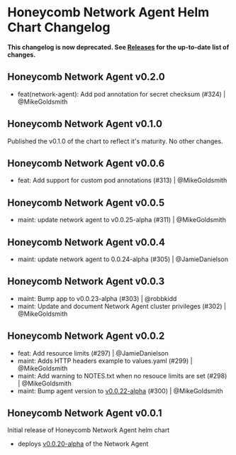 # Honeycomb Network Agent Helm Chart Changelog

**This changelog is now deprecated. See [Releases](https://github.com/honeycombio/helm-charts/releases) for the up-to-date list of changes.**

## Honeycomb Network Agent v0.2.0

- feat(network-agent): Add pod annotation for secret checksum (#324) | @MikeGoldsmith

## Honeycomb Network Agent v0.1.0

Published the v0.1.0 of the chart to reflect it's maturity. No other changes.

## Honeycomb Network Agent v0.0.6

- feat: Add support for custom pod annotations (#313) | @MikeGoldsmith

## Honeycomb Network Agent v0.0.5

- maint: update network agent to v0.0.25-alpha (#311) | @MikeGoldsmith

## Honeycomb Network Agent v0.0.4

- maint: update network agent to 0.0.24-alpha (#305) | @JamieDanielson

## Honeycomb Network Agent v0.0.3

- maint: Bump app to v0.0.23-alpha (#303) | @robbkidd
- maint: Update and document Network Agent cluster privileges (#302) | @MikeGoldsmith

## Honeycomb Network Agent v0.0.2

- feat: Add resource limits (#297) | @JamieDanielson
- maint: Adds HTTP headers example to values.yaml (#299) | @MikeGoldsmith
- maint: Add warning to NOTES.txt when no resouce limits are set (#298) | @MikeGoldsmith
- maint: Bump agent version to [v0.0.22-alpha](https://github.com/honeycombio/honeycomb-network-agent/releases/tag/v0.0.22-alpha) (#300) | @MikeGoldsmith

## Honeycomb Network Agent v0.0.1

Initial release of Honeycomb Network Agent helm chart

- deploys [v0.0.20-alpha](https://github.com/honeycombio/honeycomb-network-agent/releases/tag/v0.0.20-alpha) of the Network Agent
